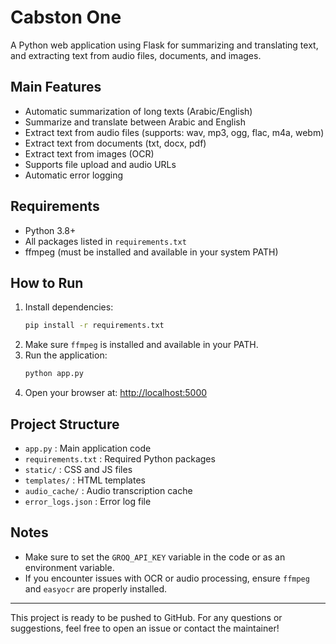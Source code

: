 # Cabston One

A Python web application using Flask for summarizing and translating text, and extracting text from audio files, documents, and images.

## Main Features
- Automatic summarization of long texts (Arabic/English)
- Summarize and translate between Arabic and English
- Extract text from audio files (supports: wav, mp3, ogg, flac, m4a, webm)
- Extract text from documents (txt, docx, pdf)
- Extract text from images (OCR)
- Supports file upload and audio URLs
- Automatic error logging

## Requirements
- Python 3.8+
- All packages listed in `requirements.txt`
- ffmpeg (must be installed and available in your system PATH)

## How to Run
1. Install dependencies:
   ```bash
   pip install -r requirements.txt
   ```
2. Make sure `ffmpeg` is installed and available in your PATH.
3. Run the application:
   ```bash
   python app.py
   ```
4. Open your browser at: [http://localhost:5000](http://localhost:5000)

## Project Structure
- `app.py` : Main application code
- `requirements.txt` : Required Python packages
- `static/` : CSS and JS files
- `templates/` : HTML templates
- `audio_cache/` : Audio transcription cache
- `error_logs.json` : Error log file

## Notes
- Make sure to set the `GROQ_API_KEY` variable in the code or as an environment variable.
- If you encounter issues with OCR or audio processing, ensure `ffmpeg` and `easyocr` are properly installed.

---

This project is ready to be pushed to GitHub. For any questions or suggestions, feel free to open an issue or contact the maintainer! 
